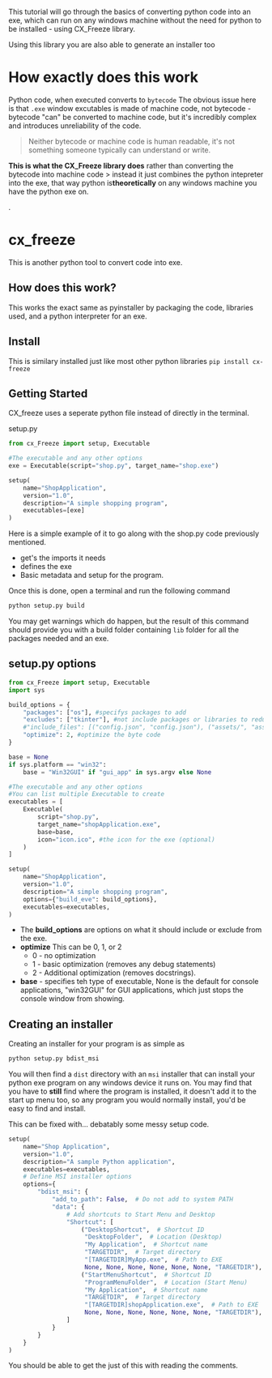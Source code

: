 This tutorial will go through the basics of converting python code into an exe, which can run on any windows machine without the need for python to be installed - using CX_Freeze library.

Using this library you are also able to generate an installer too 

# How exactly does this work
Python code, when executed converts to `bytecode` 
The obvious issue here is that `.exe` window excutables is made of machine code, not bytecode - bytecode "can" be converted to machine code, but it's incredibly complex and introduces unreliability of the code.

> Neither bytecode or machine code is human readable, it's not something someone typically can understand or write.

**This is what the CX_Freeze library does** rather than converting the bytecode into machine code > instead it just combines the python intepreter into the exe, that way python is**theoretically** on any windows machine you have the python exe on.


.



# cx_freeze
This is another python tool to convert code into exe.

## How does this work?
This works the exact same as pyinstaller by packaging the code, libraries used, and a python interpreter for an exe.

## Install
This is similary installed just like most other python libraries
`pip install cx-freeze`


## Getting Started
CX_freeze uses a seperate python file instead of directly in the terminal.

setup.py
```python
from cx_Freeze import setup, Executable

#The executable and any other options
exe = Executable(script="shop.py", target_name="shop.exe")

setup(
    name="ShopApplication",
    version="1.0",
    description="A simple shopping program",
    executables=[exe]
)
```

Here is a simple example of it to go along with the shop.py code previously mentioned.

- get's the imports it needs
- defines the exe
- Basic metadata and setup for the program.


Once this is done, open a terminal and run the following command

```bash
python setup.py build
```

You may get warnings which do happen, but the result of this command should provide you with a build folder containing `lib` folder for all the packages needed and an exe.

## setup.py options

```python
from cx_Freeze import setup, Executable
import sys

build_options = {
    "packages": ["os"], #specifys packages to add
    "excludes": ["tkinter"], #not include packages or libraries to reduce size
    #"include_files": [("config.json", "config.json"), ("assets/", "assets/")],
    "optimize": 2, #optimize the byte code
}

base = None
if sys.platform == "win32":
    base = "Win32GUI" if "gui_app" in sys.argv else None

#The executable and any other options
#You can list multiple Executable to create
executables = [
    Executable(
        script="shop.py",
        target_name="shopApplication.exe",
        base=base,
        icon="icon.ico", #the icon for the exe (optional)
    )
]

setup(
    name="ShopApplication",
    version="1.0",
    description="A simple shopping program",
    options={"build_eve": build_options},
    executables=executables,
)
```

- The **build_options** are options on what it should include or exclude from the exe.
- **optimize** This can be 0, 1, or 2
    - 0 - no optimization
    - 1 - basic optimization (removes any debug statements)
    - 2 - Additional optimization (removes docstrings).
- **base** - specifies teh type of executable, None is the default for console applications, "win32GUI" for GUI applications, which just stops the console window from showing.

## Creating an installer
Creating an installer for your program is as simple as
```bash
python setup.py bdist_msi
```
You will then find a `dist` directory with an `msi` installer that can install your python exe program on any windows device it runs on. You may find that you have to **still** find where the program is installed, it doesn't add it to the start up menu too, so any program you would normally install, you'd be easy to find and install.

This can be fixed with... debatably some messy setup code.

```python
setup(
    name="Shop Application",
    version="1.0",
    description="A sample Python application",
    executables=executables,
    # Define MSI installer options
    options={
        "bdist_msi": {
            "add_to_path": False,  # Do not add to system PATH
            "data": {
                # Add shortcuts to Start Menu and Desktop
                "Shortcut": [
                    ("DesktopShortcut",  # Shortcut ID
                     "DesktopFolder",  # Location (Desktop)
                     "My Application",  # Shortcut name
                     "TARGETDIR",  # Target directory
                     "[TARGETDIR]MyApp.exe",  # Path to EXE
                     None, None, None, None, None, None, "TARGETDIR"),  # Extra params
                    ("StartMenuShortcut",  # Shortcut ID
                     "ProgramMenuFolder",  # Location (Start Menu)
                     "My Application",  # Shortcut name
                     "TARGETDIR",  # Target directory
                     "[TARGETDIR]shopApplication.exe",  # Path to EXE
                     None, None, None, None, None, None, "TARGETDIR"),
                ]
            }
        }
    }
)
```

You should be able to get the just of this with reading the comments.